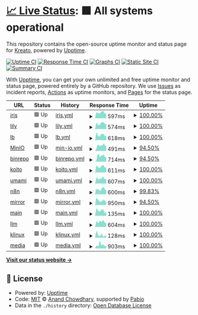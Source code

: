 # [📈 Live Status](https://status.krea.to): <!--live status--> **🟩 All systems operational**

This repository contains the open-source uptime monitor and status page for [Kreato](https://krea.to), powered by [Upptime](https://github.com/upptime/upptime).

[![Uptime CI](https://github.com/kreatoo/status.krea.to/workflows/Uptime%20CI/badge.svg)](https://github.com/kreatoo/status.krea.to/actions?query=workflow%3A%22Uptime+CI%22)
[![Response Time CI](https://github.com/kreatoo/status.krea.to/workflows/Response%20Time%20CI/badge.svg)](https://github.com/kreatoo/status.krea.to/actions?query=workflow%3A%22Response+Time+CI%22)
[![Graphs CI](https://github.com/kreatoo/status.krea.to/workflows/Graphs%20CI/badge.svg)](https://github.com/kreatoo/status.krea.to/actions?query=workflow%3A%22Graphs+CI%22)
[![Static Site CI](https://github.com/kreatoo/status.krea.to/workflows/Static%20Site%20CI/badge.svg)](https://github.com/kreatoo/status.krea.to/actions?query=workflow%3A%22Static+Site+CI%22)
[![Summary CI](https://github.com/kreatoo/status.krea.to/workflows/Summary%20CI/badge.svg)](https://github.com/kreatoo/status.krea.to/actions?query=workflow%3A%22Summary+CI%22)

With [Upptime](https://upptime.js.org), you can get your own unlimited and free uptime monitor and status page, powered entirely by a GitHub repository. We use [Issues](https://github.com/kreatoo/status.krea.to/issues) as incident reports, [Actions](https://github.com/kreatoo/status.krea.to/actions) as uptime monitors, and [Pages](https://status.krea.to) for the status page.

<!--start: status pages-->
<!-- This summary is generated by Upptime (https://github.com/upptime/upptime) -->
<!-- Do not edit this manually, your changes will be overwritten -->
<!-- prettier-ignore -->
| URL | Status | History | Response Time | Uptime |
| --- | ------ | ------- | ------------- | ------ |
| <img alt="" src="https://icons.duckduckgo.com/ip3/iris.krea.to.ico" height="13"> [iris](https://iris.krea.to) | 🟩 Up | [iris.yml](https://github.com/bouquet2/status.krea.to/commits/HEAD/history/iris.yml) | <details><summary><img alt="Response time graph" src="./graphs/iris/response-time-week.png" height="20"> 597ms</summary><br><a href="https://status.krea.to/history/iris"><img alt="Response time 585" src="https://img.shields.io/endpoint?url=https%3A%2F%2Fraw.githubusercontent.com%2Fbouquet2%2Fstatus.krea.to%2FHEAD%2Fapi%2Firis%2Fresponse-time.json"></a><br><a href="https://status.krea.to/history/iris"><img alt="24-hour response time 503" src="https://img.shields.io/endpoint?url=https%3A%2F%2Fraw.githubusercontent.com%2Fbouquet2%2Fstatus.krea.to%2FHEAD%2Fapi%2Firis%2Fresponse-time-day.json"></a><br><a href="https://status.krea.to/history/iris"><img alt="7-day response time 597" src="https://img.shields.io/endpoint?url=https%3A%2F%2Fraw.githubusercontent.com%2Fbouquet2%2Fstatus.krea.to%2FHEAD%2Fapi%2Firis%2Fresponse-time-week.json"></a><br><a href="https://status.krea.to/history/iris"><img alt="30-day response time 571" src="https://img.shields.io/endpoint?url=https%3A%2F%2Fraw.githubusercontent.com%2Fbouquet2%2Fstatus.krea.to%2FHEAD%2Fapi%2Firis%2Fresponse-time-month.json"></a><br><a href="https://status.krea.to/history/iris"><img alt="1-year response time 585" src="https://img.shields.io/endpoint?url=https%3A%2F%2Fraw.githubusercontent.com%2Fbouquet2%2Fstatus.krea.to%2FHEAD%2Fapi%2Firis%2Fresponse-time-year.json"></a></details> | <details><summary><a href="https://status.krea.to/history/iris">100.00%</a></summary><a href="https://status.krea.to/history/iris"><img alt="All-time uptime 98.99%" src="https://img.shields.io/endpoint?url=https%3A%2F%2Fraw.githubusercontent.com%2Fbouquet2%2Fstatus.krea.to%2FHEAD%2Fapi%2Firis%2Fuptime.json"></a><br><a href="https://status.krea.to/history/iris"><img alt="24-hour uptime 100.00%" src="https://img.shields.io/endpoint?url=https%3A%2F%2Fraw.githubusercontent.com%2Fbouquet2%2Fstatus.krea.to%2FHEAD%2Fapi%2Firis%2Fuptime-day.json"></a><br><a href="https://status.krea.to/history/iris"><img alt="7-day uptime 100.00%" src="https://img.shields.io/endpoint?url=https%3A%2F%2Fraw.githubusercontent.com%2Fbouquet2%2Fstatus.krea.to%2FHEAD%2Fapi%2Firis%2Fuptime-week.json"></a><br><a href="https://status.krea.to/history/iris"><img alt="30-day uptime 99.10%" src="https://img.shields.io/endpoint?url=https%3A%2F%2Fraw.githubusercontent.com%2Fbouquet2%2Fstatus.krea.to%2FHEAD%2Fapi%2Firis%2Fuptime-month.json"></a><br><a href="https://status.krea.to/history/iris"><img alt="1-year uptime 98.99%" src="https://img.shields.io/endpoint?url=https%3A%2F%2Fraw.githubusercontent.com%2Fbouquet2%2Fstatus.krea.to%2FHEAD%2Fapi%2Firis%2Fuptime-year.json"></a></details>
| <img alt="" src="https://icons.duckduckgo.com/ip3/lily.krea.to.ico" height="13"> [lily](https://lily.krea.to) | 🟩 Up | [lily.yml](https://github.com/bouquet2/status.krea.to/commits/HEAD/history/lily.yml) | <details><summary><img alt="Response time graph" src="./graphs/lily/response-time-week.png" height="20"> 574ms</summary><br><a href="https://status.krea.to/history/lily"><img alt="Response time 813" src="https://img.shields.io/endpoint?url=https%3A%2F%2Fraw.githubusercontent.com%2Fbouquet2%2Fstatus.krea.to%2FHEAD%2Fapi%2Flily%2Fresponse-time.json"></a><br><a href="https://status.krea.to/history/lily"><img alt="24-hour response time 488" src="https://img.shields.io/endpoint?url=https%3A%2F%2Fraw.githubusercontent.com%2Fbouquet2%2Fstatus.krea.to%2FHEAD%2Fapi%2Flily%2Fresponse-time-day.json"></a><br><a href="https://status.krea.to/history/lily"><img alt="7-day response time 574" src="https://img.shields.io/endpoint?url=https%3A%2F%2Fraw.githubusercontent.com%2Fbouquet2%2Fstatus.krea.to%2FHEAD%2Fapi%2Flily%2Fresponse-time-week.json"></a><br><a href="https://status.krea.to/history/lily"><img alt="30-day response time 1022" src="https://img.shields.io/endpoint?url=https%3A%2F%2Fraw.githubusercontent.com%2Fbouquet2%2Fstatus.krea.to%2FHEAD%2Fapi%2Flily%2Fresponse-time-month.json"></a><br><a href="https://status.krea.to/history/lily"><img alt="1-year response time 813" src="https://img.shields.io/endpoint?url=https%3A%2F%2Fraw.githubusercontent.com%2Fbouquet2%2Fstatus.krea.to%2FHEAD%2Fapi%2Flily%2Fresponse-time-year.json"></a></details> | <details><summary><a href="https://status.krea.to/history/lily">100.00%</a></summary><a href="https://status.krea.to/history/lily"><img alt="All-time uptime 98.84%" src="https://img.shields.io/endpoint?url=https%3A%2F%2Fraw.githubusercontent.com%2Fbouquet2%2Fstatus.krea.to%2FHEAD%2Fapi%2Flily%2Fuptime.json"></a><br><a href="https://status.krea.to/history/lily"><img alt="24-hour uptime 100.00%" src="https://img.shields.io/endpoint?url=https%3A%2F%2Fraw.githubusercontent.com%2Fbouquet2%2Fstatus.krea.to%2FHEAD%2Fapi%2Flily%2Fuptime-day.json"></a><br><a href="https://status.krea.to/history/lily"><img alt="7-day uptime 100.00%" src="https://img.shields.io/endpoint?url=https%3A%2F%2Fraw.githubusercontent.com%2Fbouquet2%2Fstatus.krea.to%2FHEAD%2Fapi%2Flily%2Fuptime-week.json"></a><br><a href="https://status.krea.to/history/lily"><img alt="30-day uptime 99.05%" src="https://img.shields.io/endpoint?url=https%3A%2F%2Fraw.githubusercontent.com%2Fbouquet2%2Fstatus.krea.to%2FHEAD%2Fapi%2Flily%2Fuptime-month.json"></a><br><a href="https://status.krea.to/history/lily"><img alt="1-year uptime 98.84%" src="https://img.shields.io/endpoint?url=https%3A%2F%2Fraw.githubusercontent.com%2Fbouquet2%2Fstatus.krea.to%2FHEAD%2Fapi%2Flily%2Fuptime-year.json"></a></details>
| <img alt="" src="https://icons.duckduckgo.com/ip3/lb.krea.to.ico" height="13"> [lb](https://lb.krea.to) | 🟩 Up | [lb.yml](https://github.com/bouquet2/status.krea.to/commits/HEAD/history/lb.yml) | <details><summary><img alt="Response time graph" src="./graphs/lb/response-time-week.png" height="20"> 618ms</summary><br><a href="https://status.krea.to/history/lb"><img alt="Response time 588" src="https://img.shields.io/endpoint?url=https%3A%2F%2Fraw.githubusercontent.com%2Fbouquet2%2Fstatus.krea.to%2FHEAD%2Fapi%2Flb%2Fresponse-time.json"></a><br><a href="https://status.krea.to/history/lb"><img alt="24-hour response time 452" src="https://img.shields.io/endpoint?url=https%3A%2F%2Fraw.githubusercontent.com%2Fbouquet2%2Fstatus.krea.to%2FHEAD%2Fapi%2Flb%2Fresponse-time-day.json"></a><br><a href="https://status.krea.to/history/lb"><img alt="7-day response time 618" src="https://img.shields.io/endpoint?url=https%3A%2F%2Fraw.githubusercontent.com%2Fbouquet2%2Fstatus.krea.to%2FHEAD%2Fapi%2Flb%2Fresponse-time-week.json"></a><br><a href="https://status.krea.to/history/lb"><img alt="30-day response time 613" src="https://img.shields.io/endpoint?url=https%3A%2F%2Fraw.githubusercontent.com%2Fbouquet2%2Fstatus.krea.to%2FHEAD%2Fapi%2Flb%2Fresponse-time-month.json"></a><br><a href="https://status.krea.to/history/lb"><img alt="1-year response time 588" src="https://img.shields.io/endpoint?url=https%3A%2F%2Fraw.githubusercontent.com%2Fbouquet2%2Fstatus.krea.to%2FHEAD%2Fapi%2Flb%2Fresponse-time-year.json"></a></details> | <details><summary><a href="https://status.krea.to/history/lb">100.00%</a></summary><a href="https://status.krea.to/history/lb"><img alt="All-time uptime 99.09%" src="https://img.shields.io/endpoint?url=https%3A%2F%2Fraw.githubusercontent.com%2Fbouquet2%2Fstatus.krea.to%2FHEAD%2Fapi%2Flb%2Fuptime.json"></a><br><a href="https://status.krea.to/history/lb"><img alt="24-hour uptime 100.00%" src="https://img.shields.io/endpoint?url=https%3A%2F%2Fraw.githubusercontent.com%2Fbouquet2%2Fstatus.krea.to%2FHEAD%2Fapi%2Flb%2Fuptime-day.json"></a><br><a href="https://status.krea.to/history/lb"><img alt="7-day uptime 100.00%" src="https://img.shields.io/endpoint?url=https%3A%2F%2Fraw.githubusercontent.com%2Fbouquet2%2Fstatus.krea.to%2FHEAD%2Fapi%2Flb%2Fuptime-week.json"></a><br><a href="https://status.krea.to/history/lb"><img alt="30-day uptime 99.19%" src="https://img.shields.io/endpoint?url=https%3A%2F%2Fraw.githubusercontent.com%2Fbouquet2%2Fstatus.krea.to%2FHEAD%2Fapi%2Flb%2Fuptime-month.json"></a><br><a href="https://status.krea.to/history/lb"><img alt="1-year uptime 99.09%" src="https://img.shields.io/endpoint?url=https%3A%2F%2Fraw.githubusercontent.com%2Fbouquet2%2Fstatus.krea.to%2FHEAD%2Fapi%2Flb%2Fuptime-year.json"></a></details>
| <img alt="" src="https://icons.duckduckgo.com/ip3/s3.krea.to.ico" height="13"> [MinIO](https://s3.krea.to) | 🟩 Up | [min-io.yml](https://github.com/bouquet2/status.krea.to/commits/HEAD/history/min-io.yml) | <details><summary><img alt="Response time graph" src="./graphs/min-io/response-time-week.png" height="20"> 491ms</summary><br><a href="https://status.krea.to/history/min-io"><img alt="Response time 666" src="https://img.shields.io/endpoint?url=https%3A%2F%2Fraw.githubusercontent.com%2Fbouquet2%2Fstatus.krea.to%2FHEAD%2Fapi%2Fmin-io%2Fresponse-time.json"></a><br><a href="https://status.krea.to/history/min-io"><img alt="24-hour response time 456" src="https://img.shields.io/endpoint?url=https%3A%2F%2Fraw.githubusercontent.com%2Fbouquet2%2Fstatus.krea.to%2FHEAD%2Fapi%2Fmin-io%2Fresponse-time-day.json"></a><br><a href="https://status.krea.to/history/min-io"><img alt="7-day response time 491" src="https://img.shields.io/endpoint?url=https%3A%2F%2Fraw.githubusercontent.com%2Fbouquet2%2Fstatus.krea.to%2FHEAD%2Fapi%2Fmin-io%2Fresponse-time-week.json"></a><br><a href="https://status.krea.to/history/min-io"><img alt="30-day response time 669" src="https://img.shields.io/endpoint?url=https%3A%2F%2Fraw.githubusercontent.com%2Fbouquet2%2Fstatus.krea.to%2FHEAD%2Fapi%2Fmin-io%2Fresponse-time-month.json"></a><br><a href="https://status.krea.to/history/min-io"><img alt="1-year response time 666" src="https://img.shields.io/endpoint?url=https%3A%2F%2Fraw.githubusercontent.com%2Fbouquet2%2Fstatus.krea.to%2FHEAD%2Fapi%2Fmin-io%2Fresponse-time-year.json"></a></details> | <details><summary><a href="https://status.krea.to/history/min-io">94.50%</a></summary><a href="https://status.krea.to/history/min-io"><img alt="All-time uptime 97.01%" src="https://img.shields.io/endpoint?url=https%3A%2F%2Fraw.githubusercontent.com%2Fbouquet2%2Fstatus.krea.to%2FHEAD%2Fapi%2Fmin-io%2Fuptime.json"></a><br><a href="https://status.krea.to/history/min-io"><img alt="24-hour uptime 100.00%" src="https://img.shields.io/endpoint?url=https%3A%2F%2Fraw.githubusercontent.com%2Fbouquet2%2Fstatus.krea.to%2FHEAD%2Fapi%2Fmin-io%2Fuptime-day.json"></a><br><a href="https://status.krea.to/history/min-io"><img alt="7-day uptime 94.50%" src="https://img.shields.io/endpoint?url=https%3A%2F%2Fraw.githubusercontent.com%2Fbouquet2%2Fstatus.krea.to%2FHEAD%2Fapi%2Fmin-io%2Fuptime-week.json"></a><br><a href="https://status.krea.to/history/min-io"><img alt="30-day uptime 93.59%" src="https://img.shields.io/endpoint?url=https%3A%2F%2Fraw.githubusercontent.com%2Fbouquet2%2Fstatus.krea.to%2FHEAD%2Fapi%2Fmin-io%2Fuptime-month.json"></a><br><a href="https://status.krea.to/history/min-io"><img alt="1-year uptime 97.01%" src="https://img.shields.io/endpoint?url=https%3A%2F%2Fraw.githubusercontent.com%2Fbouquet2%2Fstatus.krea.to%2FHEAD%2Fapi%2Fmin-io%2Fuptime-year.json"></a></details>
| <img alt="" src="https://icons.duckduckgo.com/ip3/bin.krea.to.ico" height="13"> [binrepo](https://bin.krea.to) | 🟩 Up | [binrepo.yml](https://github.com/bouquet2/status.krea.to/commits/HEAD/history/binrepo.yml) | <details><summary><img alt="Response time graph" src="./graphs/binrepo/response-time-week.png" height="20"> 714ms</summary><br><a href="https://status.krea.to/history/binrepo"><img alt="Response time 713" src="https://img.shields.io/endpoint?url=https%3A%2F%2Fraw.githubusercontent.com%2Fbouquet2%2Fstatus.krea.to%2FHEAD%2Fapi%2Fbinrepo%2Fresponse-time.json"></a><br><a href="https://status.krea.to/history/binrepo"><img alt="24-hour response time 639" src="https://img.shields.io/endpoint?url=https%3A%2F%2Fraw.githubusercontent.com%2Fbouquet2%2Fstatus.krea.to%2FHEAD%2Fapi%2Fbinrepo%2Fresponse-time-day.json"></a><br><a href="https://status.krea.to/history/binrepo"><img alt="7-day response time 714" src="https://img.shields.io/endpoint?url=https%3A%2F%2Fraw.githubusercontent.com%2Fbouquet2%2Fstatus.krea.to%2FHEAD%2Fapi%2Fbinrepo%2Fresponse-time-week.json"></a><br><a href="https://status.krea.to/history/binrepo"><img alt="30-day response time 767" src="https://img.shields.io/endpoint?url=https%3A%2F%2Fraw.githubusercontent.com%2Fbouquet2%2Fstatus.krea.to%2FHEAD%2Fapi%2Fbinrepo%2Fresponse-time-month.json"></a><br><a href="https://status.krea.to/history/binrepo"><img alt="1-year response time 713" src="https://img.shields.io/endpoint?url=https%3A%2F%2Fraw.githubusercontent.com%2Fbouquet2%2Fstatus.krea.to%2FHEAD%2Fapi%2Fbinrepo%2Fresponse-time-year.json"></a></details> | <details><summary><a href="https://status.krea.to/history/binrepo">94.50%</a></summary><a href="https://status.krea.to/history/binrepo"><img alt="All-time uptime 97.56%" src="https://img.shields.io/endpoint?url=https%3A%2F%2Fraw.githubusercontent.com%2Fbouquet2%2Fstatus.krea.to%2FHEAD%2Fapi%2Fbinrepo%2Fuptime.json"></a><br><a href="https://status.krea.to/history/binrepo"><img alt="24-hour uptime 100.00%" src="https://img.shields.io/endpoint?url=https%3A%2F%2Fraw.githubusercontent.com%2Fbouquet2%2Fstatus.krea.to%2FHEAD%2Fapi%2Fbinrepo%2Fuptime-day.json"></a><br><a href="https://status.krea.to/history/binrepo"><img alt="7-day uptime 94.50%" src="https://img.shields.io/endpoint?url=https%3A%2F%2Fraw.githubusercontent.com%2Fbouquet2%2Fstatus.krea.to%2FHEAD%2Fapi%2Fbinrepo%2Fuptime-week.json"></a><br><a href="https://status.krea.to/history/binrepo"><img alt="30-day uptime 93.47%" src="https://img.shields.io/endpoint?url=https%3A%2F%2Fraw.githubusercontent.com%2Fbouquet2%2Fstatus.krea.to%2FHEAD%2Fapi%2Fbinrepo%2Fuptime-month.json"></a><br><a href="https://status.krea.to/history/binrepo"><img alt="1-year uptime 97.56%" src="https://img.shields.io/endpoint?url=https%3A%2F%2Fraw.githubusercontent.com%2Fbouquet2%2Fstatus.krea.to%2FHEAD%2Fapi%2Fbinrepo%2Fuptime-year.json"></a></details>
| <img alt="" src="https://icons.duckduckgo.com/ip3/fm.krea.to.ico" height="13"> [koito](https://fm.krea.to) | 🟩 Up | [koito.yml](https://github.com/bouquet2/status.krea.to/commits/HEAD/history/koito.yml) | <details><summary><img alt="Response time graph" src="./graphs/koito/response-time-week.png" height="20"> 611ms</summary><br><a href="https://status.krea.to/history/koito"><img alt="Response time 629" src="https://img.shields.io/endpoint?url=https%3A%2F%2Fraw.githubusercontent.com%2Fbouquet2%2Fstatus.krea.to%2FHEAD%2Fapi%2Fkoito%2Fresponse-time.json"></a><br><a href="https://status.krea.to/history/koito"><img alt="24-hour response time 547" src="https://img.shields.io/endpoint?url=https%3A%2F%2Fraw.githubusercontent.com%2Fbouquet2%2Fstatus.krea.to%2FHEAD%2Fapi%2Fkoito%2Fresponse-time-day.json"></a><br><a href="https://status.krea.to/history/koito"><img alt="7-day response time 611" src="https://img.shields.io/endpoint?url=https%3A%2F%2Fraw.githubusercontent.com%2Fbouquet2%2Fstatus.krea.to%2FHEAD%2Fapi%2Fkoito%2Fresponse-time-week.json"></a><br><a href="https://status.krea.to/history/koito"><img alt="30-day response time 634" src="https://img.shields.io/endpoint?url=https%3A%2F%2Fraw.githubusercontent.com%2Fbouquet2%2Fstatus.krea.to%2FHEAD%2Fapi%2Fkoito%2Fresponse-time-month.json"></a><br><a href="https://status.krea.to/history/koito"><img alt="1-year response time 629" src="https://img.shields.io/endpoint?url=https%3A%2F%2Fraw.githubusercontent.com%2Fbouquet2%2Fstatus.krea.to%2FHEAD%2Fapi%2Fkoito%2Fresponse-time-year.json"></a></details> | <details><summary><a href="https://status.krea.to/history/koito">100.00%</a></summary><a href="https://status.krea.to/history/koito"><img alt="All-time uptime 98.99%" src="https://img.shields.io/endpoint?url=https%3A%2F%2Fraw.githubusercontent.com%2Fbouquet2%2Fstatus.krea.to%2FHEAD%2Fapi%2Fkoito%2Fuptime.json"></a><br><a href="https://status.krea.to/history/koito"><img alt="24-hour uptime 100.00%" src="https://img.shields.io/endpoint?url=https%3A%2F%2Fraw.githubusercontent.com%2Fbouquet2%2Fstatus.krea.to%2FHEAD%2Fapi%2Fkoito%2Fuptime-day.json"></a><br><a href="https://status.krea.to/history/koito"><img alt="7-day uptime 100.00%" src="https://img.shields.io/endpoint?url=https%3A%2F%2Fraw.githubusercontent.com%2Fbouquet2%2Fstatus.krea.to%2FHEAD%2Fapi%2Fkoito%2Fuptime-week.json"></a><br><a href="https://status.krea.to/history/koito"><img alt="30-day uptime 98.80%" src="https://img.shields.io/endpoint?url=https%3A%2F%2Fraw.githubusercontent.com%2Fbouquet2%2Fstatus.krea.to%2FHEAD%2Fapi%2Fkoito%2Fuptime-month.json"></a><br><a href="https://status.krea.to/history/koito"><img alt="1-year uptime 98.99%" src="https://img.shields.io/endpoint?url=https%3A%2F%2Fraw.githubusercontent.com%2Fbouquet2%2Fstatus.krea.to%2FHEAD%2Fapi%2Fkoito%2Fuptime-year.json"></a></details>
| <img alt="" src="https://icons.duckduckgo.com/ip3/umami.krea.to.ico" height="13"> [umami](https://umami.krea.to/dashboard) | 🟩 Up | [umami.yml](https://github.com/bouquet2/status.krea.to/commits/HEAD/history/umami.yml) | <details><summary><img alt="Response time graph" src="./graphs/umami/response-time-week.png" height="20"> 607ms</summary><br><a href="https://status.krea.to/history/umami"><img alt="Response time 623" src="https://img.shields.io/endpoint?url=https%3A%2F%2Fraw.githubusercontent.com%2Fbouquet2%2Fstatus.krea.to%2FHEAD%2Fapi%2Fumami%2Fresponse-time.json"></a><br><a href="https://status.krea.to/history/umami"><img alt="24-hour response time 522" src="https://img.shields.io/endpoint?url=https%3A%2F%2Fraw.githubusercontent.com%2Fbouquet2%2Fstatus.krea.to%2FHEAD%2Fapi%2Fumami%2Fresponse-time-day.json"></a><br><a href="https://status.krea.to/history/umami"><img alt="7-day response time 607" src="https://img.shields.io/endpoint?url=https%3A%2F%2Fraw.githubusercontent.com%2Fbouquet2%2Fstatus.krea.to%2FHEAD%2Fapi%2Fumami%2Fresponse-time-week.json"></a><br><a href="https://status.krea.to/history/umami"><img alt="30-day response time 660" src="https://img.shields.io/endpoint?url=https%3A%2F%2Fraw.githubusercontent.com%2Fbouquet2%2Fstatus.krea.to%2FHEAD%2Fapi%2Fumami%2Fresponse-time-month.json"></a><br><a href="https://status.krea.to/history/umami"><img alt="1-year response time 623" src="https://img.shields.io/endpoint?url=https%3A%2F%2Fraw.githubusercontent.com%2Fbouquet2%2Fstatus.krea.to%2FHEAD%2Fapi%2Fumami%2Fresponse-time-year.json"></a></details> | <details><summary><a href="https://status.krea.to/history/umami">100.00%</a></summary><a href="https://status.krea.to/history/umami"><img alt="All-time uptime 98.82%" src="https://img.shields.io/endpoint?url=https%3A%2F%2Fraw.githubusercontent.com%2Fbouquet2%2Fstatus.krea.to%2FHEAD%2Fapi%2Fumami%2Fuptime.json"></a><br><a href="https://status.krea.to/history/umami"><img alt="24-hour uptime 100.00%" src="https://img.shields.io/endpoint?url=https%3A%2F%2Fraw.githubusercontent.com%2Fbouquet2%2Fstatus.krea.to%2FHEAD%2Fapi%2Fumami%2Fuptime-day.json"></a><br><a href="https://status.krea.to/history/umami"><img alt="7-day uptime 100.00%" src="https://img.shields.io/endpoint?url=https%3A%2F%2Fraw.githubusercontent.com%2Fbouquet2%2Fstatus.krea.to%2FHEAD%2Fapi%2Fumami%2Fuptime-week.json"></a><br><a href="https://status.krea.to/history/umami"><img alt="30-day uptime 98.65%" src="https://img.shields.io/endpoint?url=https%3A%2F%2Fraw.githubusercontent.com%2Fbouquet2%2Fstatus.krea.to%2FHEAD%2Fapi%2Fumami%2Fuptime-month.json"></a><br><a href="https://status.krea.to/history/umami"><img alt="1-year uptime 98.82%" src="https://img.shields.io/endpoint?url=https%3A%2F%2Fraw.githubusercontent.com%2Fbouquet2%2Fstatus.krea.to%2FHEAD%2Fapi%2Fumami%2Fuptime-year.json"></a></details>
| <img alt="" src="https://icons.duckduckgo.com/ip3/n8n.krea.to.ico" height="13"> [n8n](https://n8n.krea.to) | 🟩 Up | [n8n.yml](https://github.com/bouquet2/status.krea.to/commits/HEAD/history/n8n.yml) | <details><summary><img alt="Response time graph" src="./graphs/n8n/response-time-week.png" height="20"> 600ms</summary><br><a href="https://status.krea.to/history/n8n"><img alt="Response time 589" src="https://img.shields.io/endpoint?url=https%3A%2F%2Fraw.githubusercontent.com%2Fbouquet2%2Fstatus.krea.to%2FHEAD%2Fapi%2Fn8n%2Fresponse-time.json"></a><br><a href="https://status.krea.to/history/n8n"><img alt="24-hour response time 480" src="https://img.shields.io/endpoint?url=https%3A%2F%2Fraw.githubusercontent.com%2Fbouquet2%2Fstatus.krea.to%2FHEAD%2Fapi%2Fn8n%2Fresponse-time-day.json"></a><br><a href="https://status.krea.to/history/n8n"><img alt="7-day response time 600" src="https://img.shields.io/endpoint?url=https%3A%2F%2Fraw.githubusercontent.com%2Fbouquet2%2Fstatus.krea.to%2FHEAD%2Fapi%2Fn8n%2Fresponse-time-week.json"></a><br><a href="https://status.krea.to/history/n8n"><img alt="30-day response time 604" src="https://img.shields.io/endpoint?url=https%3A%2F%2Fraw.githubusercontent.com%2Fbouquet2%2Fstatus.krea.to%2FHEAD%2Fapi%2Fn8n%2Fresponse-time-month.json"></a><br><a href="https://status.krea.to/history/n8n"><img alt="1-year response time 589" src="https://img.shields.io/endpoint?url=https%3A%2F%2Fraw.githubusercontent.com%2Fbouquet2%2Fstatus.krea.to%2FHEAD%2Fapi%2Fn8n%2Fresponse-time-year.json"></a></details> | <details><summary><a href="https://status.krea.to/history/n8n">99.83%</a></summary><a href="https://status.krea.to/history/n8n"><img alt="All-time uptime 98.31%" src="https://img.shields.io/endpoint?url=https%3A%2F%2Fraw.githubusercontent.com%2Fbouquet2%2Fstatus.krea.to%2FHEAD%2Fapi%2Fn8n%2Fuptime.json"></a><br><a href="https://status.krea.to/history/n8n"><img alt="24-hour uptime 100.00%" src="https://img.shields.io/endpoint?url=https%3A%2F%2Fraw.githubusercontent.com%2Fbouquet2%2Fstatus.krea.to%2FHEAD%2Fapi%2Fn8n%2Fuptime-day.json"></a><br><a href="https://status.krea.to/history/n8n"><img alt="7-day uptime 99.83%" src="https://img.shields.io/endpoint?url=https%3A%2F%2Fraw.githubusercontent.com%2Fbouquet2%2Fstatus.krea.to%2FHEAD%2Fapi%2Fn8n%2Fuptime-week.json"></a><br><a href="https://status.krea.to/history/n8n"><img alt="30-day uptime 98.53%" src="https://img.shields.io/endpoint?url=https%3A%2F%2Fraw.githubusercontent.com%2Fbouquet2%2Fstatus.krea.to%2FHEAD%2Fapi%2Fn8n%2Fuptime-month.json"></a><br><a href="https://status.krea.to/history/n8n"><img alt="1-year uptime 98.31%" src="https://img.shields.io/endpoint?url=https%3A%2F%2Fraw.githubusercontent.com%2Fbouquet2%2Fstatus.krea.to%2FHEAD%2Fapi%2Fn8n%2Fuptime-year.json"></a></details>
| <img alt="" src="https://icons.duckduckgo.com/ip3/mirror.kreato.dev.ico" height="13"> [mirror](https://mirror.kreato.dev) | 🟩 Up | [mirror.yml](https://github.com/bouquet2/status.krea.to/commits/HEAD/history/mirror.yml) | <details><summary><img alt="Response time graph" src="./graphs/mirror/response-time-week.png" height="20"> 950ms</summary><br><a href="https://status.krea.to/history/mirror"><img alt="Response time 1379" src="https://img.shields.io/endpoint?url=https%3A%2F%2Fraw.githubusercontent.com%2Fbouquet2%2Fstatus.krea.to%2FHEAD%2Fapi%2Fmirror%2Fresponse-time.json"></a><br><a href="https://status.krea.to/history/mirror"><img alt="24-hour response time 674" src="https://img.shields.io/endpoint?url=https%3A%2F%2Fraw.githubusercontent.com%2Fbouquet2%2Fstatus.krea.to%2FHEAD%2Fapi%2Fmirror%2Fresponse-time-day.json"></a><br><a href="https://status.krea.to/history/mirror"><img alt="7-day response time 950" src="https://img.shields.io/endpoint?url=https%3A%2F%2Fraw.githubusercontent.com%2Fbouquet2%2Fstatus.krea.to%2FHEAD%2Fapi%2Fmirror%2Fresponse-time-week.json"></a><br><a href="https://status.krea.to/history/mirror"><img alt="30-day response time 2202" src="https://img.shields.io/endpoint?url=https%3A%2F%2Fraw.githubusercontent.com%2Fbouquet2%2Fstatus.krea.to%2FHEAD%2Fapi%2Fmirror%2Fresponse-time-month.json"></a><br><a href="https://status.krea.to/history/mirror"><img alt="1-year response time 1379" src="https://img.shields.io/endpoint?url=https%3A%2F%2Fraw.githubusercontent.com%2Fbouquet2%2Fstatus.krea.to%2FHEAD%2Fapi%2Fmirror%2Fresponse-time-year.json"></a></details> | <details><summary><a href="https://status.krea.to/history/mirror">94.50%</a></summary><a href="https://status.krea.to/history/mirror"><img alt="All-time uptime 97.59%" src="https://img.shields.io/endpoint?url=https%3A%2F%2Fraw.githubusercontent.com%2Fbouquet2%2Fstatus.krea.to%2FHEAD%2Fapi%2Fmirror%2Fuptime.json"></a><br><a href="https://status.krea.to/history/mirror"><img alt="24-hour uptime 100.00%" src="https://img.shields.io/endpoint?url=https%3A%2F%2Fraw.githubusercontent.com%2Fbouquet2%2Fstatus.krea.to%2FHEAD%2Fapi%2Fmirror%2Fuptime-day.json"></a><br><a href="https://status.krea.to/history/mirror"><img alt="7-day uptime 94.50%" src="https://img.shields.io/endpoint?url=https%3A%2F%2Fraw.githubusercontent.com%2Fbouquet2%2Fstatus.krea.to%2FHEAD%2Fapi%2Fmirror%2Fuptime-week.json"></a><br><a href="https://status.krea.to/history/mirror"><img alt="30-day uptime 93.54%" src="https://img.shields.io/endpoint?url=https%3A%2F%2Fraw.githubusercontent.com%2Fbouquet2%2Fstatus.krea.to%2FHEAD%2Fapi%2Fmirror%2Fuptime-month.json"></a><br><a href="https://status.krea.to/history/mirror"><img alt="1-year uptime 97.59%" src="https://img.shields.io/endpoint?url=https%3A%2F%2Fraw.githubusercontent.com%2Fbouquet2%2Fstatus.krea.to%2FHEAD%2Fapi%2Fmirror%2Fuptime-year.json"></a></details>
| <img alt="" src="https://icons.duckduckgo.com/ip3/krea.to.ico" height="13"> [main](https://krea.to) | 🟩 Up | [main.yml](https://github.com/bouquet2/status.krea.to/commits/HEAD/history/main.yml) | <details><summary><img alt="Response time graph" src="./graphs/main/response-time-week.png" height="20"> 135ms</summary><br><a href="https://status.krea.to/history/main"><img alt="Response time 150" src="https://img.shields.io/endpoint?url=https%3A%2F%2Fraw.githubusercontent.com%2Fbouquet2%2Fstatus.krea.to%2FHEAD%2Fapi%2Fmain%2Fresponse-time.json"></a><br><a href="https://status.krea.to/history/main"><img alt="24-hour response time 106" src="https://img.shields.io/endpoint?url=https%3A%2F%2Fraw.githubusercontent.com%2Fbouquet2%2Fstatus.krea.to%2FHEAD%2Fapi%2Fmain%2Fresponse-time-day.json"></a><br><a href="https://status.krea.to/history/main"><img alt="7-day response time 135" src="https://img.shields.io/endpoint?url=https%3A%2F%2Fraw.githubusercontent.com%2Fbouquet2%2Fstatus.krea.to%2FHEAD%2Fapi%2Fmain%2Fresponse-time-week.json"></a><br><a href="https://status.krea.to/history/main"><img alt="30-day response time 129" src="https://img.shields.io/endpoint?url=https%3A%2F%2Fraw.githubusercontent.com%2Fbouquet2%2Fstatus.krea.to%2FHEAD%2Fapi%2Fmain%2Fresponse-time-month.json"></a><br><a href="https://status.krea.to/history/main"><img alt="1-year response time 150" src="https://img.shields.io/endpoint?url=https%3A%2F%2Fraw.githubusercontent.com%2Fbouquet2%2Fstatus.krea.to%2FHEAD%2Fapi%2Fmain%2Fresponse-time-year.json"></a></details> | <details><summary><a href="https://status.krea.to/history/main">100.00%</a></summary><a href="https://status.krea.to/history/main"><img alt="All-time uptime 100.00%" src="https://img.shields.io/endpoint?url=https%3A%2F%2Fraw.githubusercontent.com%2Fbouquet2%2Fstatus.krea.to%2FHEAD%2Fapi%2Fmain%2Fuptime.json"></a><br><a href="https://status.krea.to/history/main"><img alt="24-hour uptime 100.00%" src="https://img.shields.io/endpoint?url=https%3A%2F%2Fraw.githubusercontent.com%2Fbouquet2%2Fstatus.krea.to%2FHEAD%2Fapi%2Fmain%2Fuptime-day.json"></a><br><a href="https://status.krea.to/history/main"><img alt="7-day uptime 100.00%" src="https://img.shields.io/endpoint?url=https%3A%2F%2Fraw.githubusercontent.com%2Fbouquet2%2Fstatus.krea.to%2FHEAD%2Fapi%2Fmain%2Fuptime-week.json"></a><br><a href="https://status.krea.to/history/main"><img alt="30-day uptime 100.00%" src="https://img.shields.io/endpoint?url=https%3A%2F%2Fraw.githubusercontent.com%2Fbouquet2%2Fstatus.krea.to%2FHEAD%2Fapi%2Fmain%2Fuptime-month.json"></a><br><a href="https://status.krea.to/history/main"><img alt="1-year uptime 100.00%" src="https://img.shields.io/endpoint?url=https%3A%2F%2Fraw.githubusercontent.com%2Fbouquet2%2Fstatus.krea.to%2FHEAD%2Fapi%2Fmain%2Fuptime-year.json"></a></details>
| <img alt="" src="https://icons.duckduckgo.com/ip3/llm.krea.to.ico" height="13"> [llm](https://llm.krea.to/v1/) | 🟩 Up | [llm.yml](https://github.com/bouquet2/status.krea.to/commits/HEAD/history/llm.yml) | <details><summary><img alt="Response time graph" src="./graphs/llm/response-time-week.png" height="20"> 604ms</summary><br><a href="https://status.krea.to/history/llm"><img alt="Response time 814" src="https://img.shields.io/endpoint?url=https%3A%2F%2Fraw.githubusercontent.com%2Fbouquet2%2Fstatus.krea.to%2FHEAD%2Fapi%2Fllm%2Fresponse-time.json"></a><br><a href="https://status.krea.to/history/llm"><img alt="24-hour response time 469" src="https://img.shields.io/endpoint?url=https%3A%2F%2Fraw.githubusercontent.com%2Fbouquet2%2Fstatus.krea.to%2FHEAD%2Fapi%2Fllm%2Fresponse-time-day.json"></a><br><a href="https://status.krea.to/history/llm"><img alt="7-day response time 604" src="https://img.shields.io/endpoint?url=https%3A%2F%2Fraw.githubusercontent.com%2Fbouquet2%2Fstatus.krea.to%2FHEAD%2Fapi%2Fllm%2Fresponse-time-week.json"></a><br><a href="https://status.krea.to/history/llm"><img alt="30-day response time 1307" src="https://img.shields.io/endpoint?url=https%3A%2F%2Fraw.githubusercontent.com%2Fbouquet2%2Fstatus.krea.to%2FHEAD%2Fapi%2Fllm%2Fresponse-time-month.json"></a><br><a href="https://status.krea.to/history/llm"><img alt="1-year response time 814" src="https://img.shields.io/endpoint?url=https%3A%2F%2Fraw.githubusercontent.com%2Fbouquet2%2Fstatus.krea.to%2FHEAD%2Fapi%2Fllm%2Fresponse-time-year.json"></a></details> | <details><summary><a href="https://status.krea.to/history/llm">100.00%</a></summary><a href="https://status.krea.to/history/llm"><img alt="All-time uptime 98.97%" src="https://img.shields.io/endpoint?url=https%3A%2F%2Fraw.githubusercontent.com%2Fbouquet2%2Fstatus.krea.to%2FHEAD%2Fapi%2Fllm%2Fuptime.json"></a><br><a href="https://status.krea.to/history/llm"><img alt="24-hour uptime 100.00%" src="https://img.shields.io/endpoint?url=https%3A%2F%2Fraw.githubusercontent.com%2Fbouquet2%2Fstatus.krea.to%2FHEAD%2Fapi%2Fllm%2Fuptime-day.json"></a><br><a href="https://status.krea.to/history/llm"><img alt="7-day uptime 100.00%" src="https://img.shields.io/endpoint?url=https%3A%2F%2Fraw.githubusercontent.com%2Fbouquet2%2Fstatus.krea.to%2FHEAD%2Fapi%2Fllm%2Fuptime-week.json"></a><br><a href="https://status.krea.to/history/llm"><img alt="30-day uptime 98.79%" src="https://img.shields.io/endpoint?url=https%3A%2F%2Fraw.githubusercontent.com%2Fbouquet2%2Fstatus.krea.to%2FHEAD%2Fapi%2Fllm%2Fuptime-month.json"></a><br><a href="https://status.krea.to/history/llm"><img alt="1-year uptime 98.97%" src="https://img.shields.io/endpoint?url=https%3A%2F%2Fraw.githubusercontent.com%2Fbouquet2%2Fstatus.krea.to%2FHEAD%2Fapi%2Fllm%2Fuptime-year.json"></a></details>
| <img alt="" src="https://icons.duckduckgo.com/ip3/linux.krea.to.ico" height="13"> [klinux](https://linux.krea.to) | 🟩 Up | [klinux.yml](https://github.com/bouquet2/status.krea.to/commits/HEAD/history/klinux.yml) | <details><summary><img alt="Response time graph" src="./graphs/klinux/response-time-week.png" height="20"> 128ms</summary><br><a href="https://status.krea.to/history/klinux"><img alt="Response time 184" src="https://img.shields.io/endpoint?url=https%3A%2F%2Fraw.githubusercontent.com%2Fbouquet2%2Fstatus.krea.to%2FHEAD%2Fapi%2Fklinux%2Fresponse-time.json"></a><br><a href="https://status.krea.to/history/klinux"><img alt="24-hour response time 108" src="https://img.shields.io/endpoint?url=https%3A%2F%2Fraw.githubusercontent.com%2Fbouquet2%2Fstatus.krea.to%2FHEAD%2Fapi%2Fklinux%2Fresponse-time-day.json"></a><br><a href="https://status.krea.to/history/klinux"><img alt="7-day response time 128" src="https://img.shields.io/endpoint?url=https%3A%2F%2Fraw.githubusercontent.com%2Fbouquet2%2Fstatus.krea.to%2FHEAD%2Fapi%2Fklinux%2Fresponse-time-week.json"></a><br><a href="https://status.krea.to/history/klinux"><img alt="30-day response time 145" src="https://img.shields.io/endpoint?url=https%3A%2F%2Fraw.githubusercontent.com%2Fbouquet2%2Fstatus.krea.to%2FHEAD%2Fapi%2Fklinux%2Fresponse-time-month.json"></a><br><a href="https://status.krea.to/history/klinux"><img alt="1-year response time 184" src="https://img.shields.io/endpoint?url=https%3A%2F%2Fraw.githubusercontent.com%2Fbouquet2%2Fstatus.krea.to%2FHEAD%2Fapi%2Fklinux%2Fresponse-time-year.json"></a></details> | <details><summary><a href="https://status.krea.to/history/klinux">100.00%</a></summary><a href="https://status.krea.to/history/klinux"><img alt="All-time uptime 100.00%" src="https://img.shields.io/endpoint?url=https%3A%2F%2Fraw.githubusercontent.com%2Fbouquet2%2Fstatus.krea.to%2FHEAD%2Fapi%2Fklinux%2Fuptime.json"></a><br><a href="https://status.krea.to/history/klinux"><img alt="24-hour uptime 100.00%" src="https://img.shields.io/endpoint?url=https%3A%2F%2Fraw.githubusercontent.com%2Fbouquet2%2Fstatus.krea.to%2FHEAD%2Fapi%2Fklinux%2Fuptime-day.json"></a><br><a href="https://status.krea.to/history/klinux"><img alt="7-day uptime 100.00%" src="https://img.shields.io/endpoint?url=https%3A%2F%2Fraw.githubusercontent.com%2Fbouquet2%2Fstatus.krea.to%2FHEAD%2Fapi%2Fklinux%2Fuptime-week.json"></a><br><a href="https://status.krea.to/history/klinux"><img alt="30-day uptime 100.00%" src="https://img.shields.io/endpoint?url=https%3A%2F%2Fraw.githubusercontent.com%2Fbouquet2%2Fstatus.krea.to%2FHEAD%2Fapi%2Fklinux%2Fuptime-month.json"></a><br><a href="https://status.krea.to/history/klinux"><img alt="1-year uptime 100.00%" src="https://img.shields.io/endpoint?url=https%3A%2F%2Fraw.githubusercontent.com%2Fbouquet2%2Fstatus.krea.to%2FHEAD%2Fapi%2Fklinux%2Fuptime-year.json"></a></details>
| <img alt="" src="https://icons.duckduckgo.com/ip3/media.krea.to.ico" height="13"> [media](https://media.krea.to) | 🟩 Up | [media.yml](https://github.com/bouquet2/status.krea.to/commits/HEAD/history/media.yml) | <details><summary><img alt="Response time graph" src="./graphs/media/response-time-week.png" height="20"> 903ms</summary><br><a href="https://status.krea.to/history/media"><img alt="Response time 795" src="https://img.shields.io/endpoint?url=https%3A%2F%2Fraw.githubusercontent.com%2Fbouquet2%2Fstatus.krea.to%2FHEAD%2Fapi%2Fmedia%2Fresponse-time.json"></a><br><a href="https://status.krea.to/history/media"><img alt="24-hour response time 618" src="https://img.shields.io/endpoint?url=https%3A%2F%2Fraw.githubusercontent.com%2Fbouquet2%2Fstatus.krea.to%2FHEAD%2Fapi%2Fmedia%2Fresponse-time-day.json"></a><br><a href="https://status.krea.to/history/media"><img alt="7-day response time 903" src="https://img.shields.io/endpoint?url=https%3A%2F%2Fraw.githubusercontent.com%2Fbouquet2%2Fstatus.krea.to%2FHEAD%2Fapi%2Fmedia%2Fresponse-time-week.json"></a><br><a href="https://status.krea.to/history/media"><img alt="30-day response time 877" src="https://img.shields.io/endpoint?url=https%3A%2F%2Fraw.githubusercontent.com%2Fbouquet2%2Fstatus.krea.to%2FHEAD%2Fapi%2Fmedia%2Fresponse-time-month.json"></a><br><a href="https://status.krea.to/history/media"><img alt="1-year response time 795" src="https://img.shields.io/endpoint?url=https%3A%2F%2Fraw.githubusercontent.com%2Fbouquet2%2Fstatus.krea.to%2FHEAD%2Fapi%2Fmedia%2Fresponse-time-year.json"></a></details> | <details><summary><a href="https://status.krea.to/history/media">100.00%</a></summary><a href="https://status.krea.to/history/media"><img alt="All-time uptime 98.84%" src="https://img.shields.io/endpoint?url=https%3A%2F%2Fraw.githubusercontent.com%2Fbouquet2%2Fstatus.krea.to%2FHEAD%2Fapi%2Fmedia%2Fuptime.json"></a><br><a href="https://status.krea.to/history/media"><img alt="24-hour uptime 100.00%" src="https://img.shields.io/endpoint?url=https%3A%2F%2Fraw.githubusercontent.com%2Fbouquet2%2Fstatus.krea.to%2FHEAD%2Fapi%2Fmedia%2Fuptime-day.json"></a><br><a href="https://status.krea.to/history/media"><img alt="7-day uptime 100.00%" src="https://img.shields.io/endpoint?url=https%3A%2F%2Fraw.githubusercontent.com%2Fbouquet2%2Fstatus.krea.to%2FHEAD%2Fapi%2Fmedia%2Fuptime-week.json"></a><br><a href="https://status.krea.to/history/media"><img alt="30-day uptime 98.51%" src="https://img.shields.io/endpoint?url=https%3A%2F%2Fraw.githubusercontent.com%2Fbouquet2%2Fstatus.krea.to%2FHEAD%2Fapi%2Fmedia%2Fuptime-month.json"></a><br><a href="https://status.krea.to/history/media"><img alt="1-year uptime 98.84%" src="https://img.shields.io/endpoint?url=https%3A%2F%2Fraw.githubusercontent.com%2Fbouquet2%2Fstatus.krea.to%2FHEAD%2Fapi%2Fmedia%2Fuptime-year.json"></a></details>

<!--end: status pages-->

[**Visit our status website →**](https://status.krea.to)

## 📄 License

- Powered by: [Upptime](https://github.com/upptime/upptime)
- Code: [MIT](./LICENSE) © [Anand Chowdhary](https://anandchowdhary.com), supported by [Pabio](https://pabio.com)
- Data in the `./history` directory: [Open Database License](https://opendatacommons.org/licenses/odbl/1-0/)
